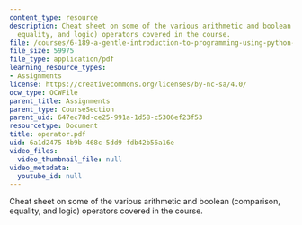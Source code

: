 ```yaml
---
content_type: resource
description: Cheat sheet on some of the various arithmetic and boolean (comparison,
  equality, and logic) operators covered in the course.
file: /courses/6-189-a-gentle-introduction-to-programming-using-python-january-iap-2008/6a1d24754b9b468c5dd9fdb42b56a16e_operator.pdf
file_size: 59975
file_type: application/pdf
learning_resource_types:
- Assignments
license: https://creativecommons.org/licenses/by-nc-sa/4.0/
ocw_type: OCWFile
parent_title: Assignments
parent_type: CourseSection
parent_uid: 647ec78d-ce25-991a-1d58-c5306ef23f53
resourcetype: Document
title: operator.pdf
uid: 6a1d2475-4b9b-468c-5dd9-fdb42b56a16e
video_files:
  video_thumbnail_file: null
video_metadata:
  youtube_id: null
---
```

Cheat sheet on some of the various arithmetic and boolean (comparison, equality, and logic) operators covered in the course.
